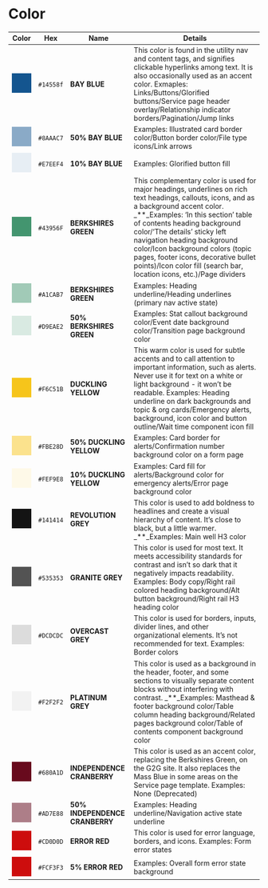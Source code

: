 # Color

| Color | Hex | Name | Details |
| --- | --- | --- | --- |
| ![](../.gitbook/assets/color_bay-blue%20%284%29.png) | `#14558f` | **BAY BLUE** | This color is found in the utility nav and content tags, and signifies clickable hyperlinks among text. It is also occasionally used as an accent color.  Exmaples:  Links/Buttons/Glorified buttons/Service page header overlay/Relationship indicator borders/Pagination/Jump links |
| ![](../.gitbook/assets/color_bay-blue-50%20%285%29.png) | `#8AAAC7` | **50% BAY BLUE** | Examples: Illustrated card border color/Button border color/File type icons/Link arrows |
| ![](../.gitbook/assets/color_bay-blue-10%20%284%29.png) | `#E7EEF4` | **10% BAY BLUE** | Examples: Glorified button fill |
| ![](../.gitbook/assets/color_berkshires-green%20%282%29.png) | `#43956F` | **BERKSHIRES GREEN** | This complementary color is used for major headings, underlines on rich text headings, callouts, icons, and as a background accent color. \_\*\*\_Examples:  ‘In this section’ table of contents heading background color/‘The details’ sticky left navigation heading background color/Icon background colors \(topic pages, footer icons, decorative bullet points\)/Icon color fill \(search bar, location icons, etc.\)/Page dividers |
| ![](../.gitbook/assets/color_berkshires-green-50%20%282%29.png) | `#A1CAB7` | **BERKSHIRES GREEN** | Examples:  Heading underline/Heading underlines \(primary nav active state\) |
| ![](../.gitbook/assets/color_berkshires-green-10%20%282%29.png) | `#D9EAE2` | **50% BERKSHIRES GREEN** | Examples:  Stat callout background color/Event date background color/Transition page background color |
| ![](../.gitbook/assets/color_duckling-yellow%20%283%29.png) | `#F6C51B` | **DUCKLING YELLOW** | This warm color is used for subtle accents and to call attention to important information, such as alerts. Never use it for text on a white or light background - it won’t be readable. Examples:  Heading underline on dark backgrounds and topic & org cards/Emergency alerts, background, icon color and button outline/Wait time component icon fill |
| ![](../.gitbook/assets/color_duckling-yellow-50.png) | `#FBE28D` | **50% DUCKLING YELLOW** | Examples:  Card border for alerts/Confirmation number background color on a form page |
| ![](../.gitbook/assets/color_duckling-yellow-10%20%284%29.png) | `#FEF9E8` | **10% DUCKLING YELLOW** | Examples:  Card fill for alerts/Background color for emergency alerts/Error page background color |
| ![](../.gitbook/assets/color_revolution-grey%20%282%29.png) | `#141414` | **REVOLUTION GREY** | This color is used to add boldness to headlines and create a visual hierarchy of content. It’s close to black, but a little warmer. \_\*\*\_Examples:  Main well H3 color |
| ![](../.gitbook/assets/color_granite-grey%20%282%29.png) | `#535353` | **GRANITE GREY** | This color is used for most text. It meets accessibility standards for contrast and isn’t so dark that it negatively impacts readability. Examples:  Body copy/Right rail colored heading background/Alt button background/Right rail H3 heading color |
| ![](../.gitbook/assets/color_overcast-grey.png) | `#DCDCDC` | **OVERCAST GREY** | This color is used for borders, inputs, divider lines, and other organizational elements. It’s not recommended for text. Examples:  Border colors |
| ![](../.gitbook/assets/color_platinum-grey%20%281%29.png) | `#F2F2F2` | **PLATINUM GREY** | This color is used as a background in the header, footer, and some sections to visually separate content blocks without interfering with contrast. \_\*\*\_Examples:  Masthead & footer background color/Table column heading background/Related pages background color/Table of contents component background color |
| ![](../.gitbook/assets/color_independence-cranberry%20%283%29.png) | `#680A1D` | **INDEPENDENCE CRANBERRY** | This color is used as an accent color, replacing the Berkshires Green, on the G2G site. It also replaces the Mass Blue in some areas on the Service page template. Examples:  None \(Deprecated\) |
| ![](../.gitbook/assets/color_independence-cranberry-50%20%281%29.png) | `#AD7E88` | **50% INDEPENDENCE CRANBERRY** | Examples:  Heading underline/Navigation active state underline |
| ![](../.gitbook/assets/color_error-red%20%287%29.png) | `#CD0D0D` | **ERROR RED** | This color is used for error language, borders, and icons. Examples:  Form error states |
| ![](../.gitbook/assets/color_error-red.png) | `#FCF3F3` | **5% ERROR RED** | Examples:  Overall form error state background |

